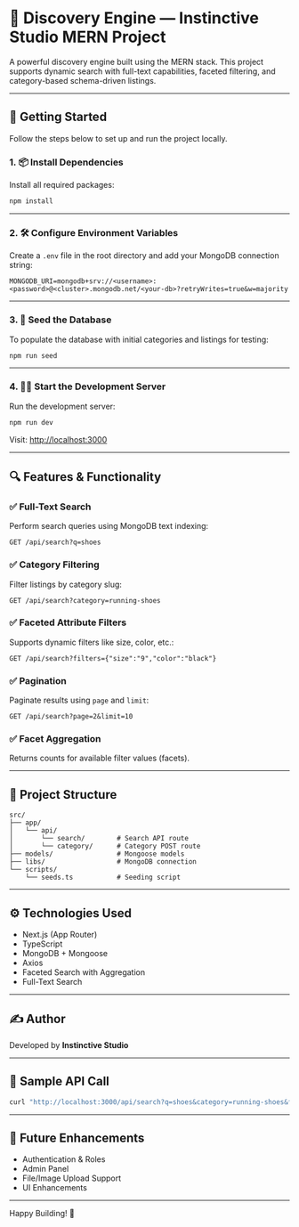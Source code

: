 
# 🧠 Discovery Engine — Instinctive Studio MERN Project

A powerful discovery engine built using the MERN stack. This project supports dynamic search with full-text capabilities, faceted filtering, and category-based schema-driven listings.

---

## 🚀 Getting Started

Follow the steps below to set up and run the project locally.

### 1. 📦 Install Dependencies

Install all required packages:

```bash
npm install
```

---

### 2. 🛠️ Configure Environment Variables

Create a `.env` file in the root directory and add your MongoDB connection string:

```env
MONGODB_URI=mongodb+srv://<username>:<password>@<cluster>.mongodb.net/<your-db>?retryWrites=true&w=majority
```

---

### 3. 🌱 Seed the Database

To populate the database with initial categories and listings for testing:

```bash
npm run seed
```

---

### 4. 🏃‍♂️ Start the Development Server

Run the development server:

```bash
npm run dev
```

Visit: [http://localhost:3000](http://localhost:3000)

---

## 🔍 Features & Functionality

### ✅ Full-Text Search

Perform search queries using MongoDB text indexing:

```
GET /api/search?q=shoes
```

### ✅ Category Filtering

Filter listings by category slug:

```
GET /api/search?category=running-shoes
```

### ✅ Faceted Attribute Filters

Supports dynamic filters like size, color, etc.:

```
GET /api/search?filters={"size":"9","color":"black"}
```

### ✅ Pagination

Paginate results using `page` and `limit`:

```
GET /api/search?page=2&limit=10
```

### ✅ Facet Aggregation

Returns counts for available filter values (facets).

---

## 📁 Project Structure

```
src/
├── app/
│   └── api/
│       └── search/        # Search API route
│       └── category/      # Category POST route
├── models/                # Mongoose models
├── libs/                  # MongoDB connection
└── scripts/
    └── seeds.ts           # Seeding script
```

---

## ⚙️ Technologies Used

- Next.js (App Router)
- TypeScript
- MongoDB + Mongoose
- Axios
- Faceted Search with Aggregation
- Full-Text Search

---

## ✍️ Author

Developed by **Instinctive Studio**

---

## 📡 Sample API Call

```bash
curl "http://localhost:3000/api/search?q=shoes&category=running-shoes&filters={"size":"9"}&page=1&limit=10"
```

---

## 🔮 Future Enhancements

- Authentication & Roles
- Admin Panel
- File/Image Upload Support
- UI Enhancements

---

Happy Building! 🚀